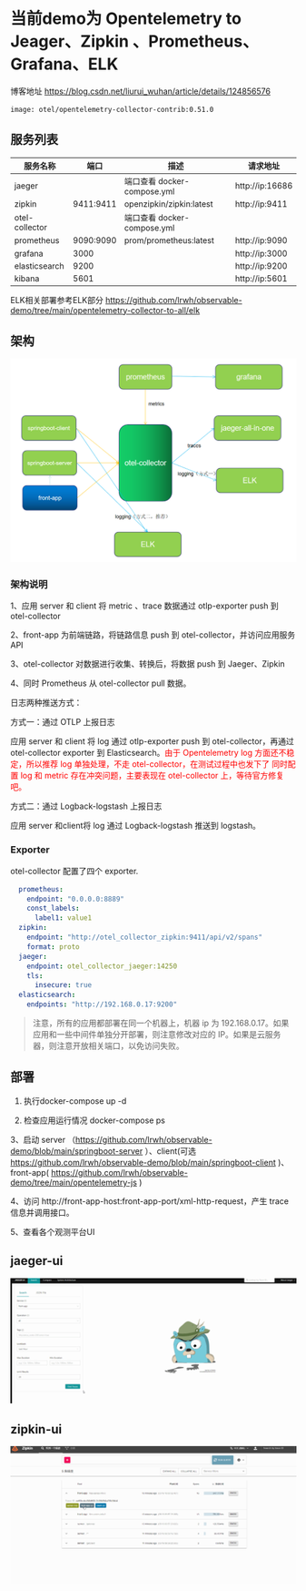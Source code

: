 # 当前demo为 Opentelemetry to Jeager、Zipkin 、Prometheus、Grafana、ELK

博客地址 https://blog.csdn.net/liurui_wuhan/article/details/124856576

```
image: otel/opentelemetry-collector-contrib:0.51.0
```

## 服务列表

| 服务名称           | 端口        | 描述                       | 请求地址            |
| -------------- | --------- | ------------------------ | --------------- |
| jaeger         |           | 端口查看 docker-compose.yml  | http://ip:16686 |
| zipkin         | 9411:9411 | openzipkin/zipkin:latest | http://ip:9411  |
| otel-collector |           | 端口查看 docker-compose.yml  |                 |
| prometheus     | 9090:9090 | prom/prometheus:latest   | http://ip:9090  |
| grafana        | 3000      |                          | http://ip:3000  |
| elasticsearch  | 9200      |                          | http://ip:9200  |
| kibana         | 5601      |                          | http://ip:5601  |

ELK相关部署参考ELK部分 https://github.com/lrwh/observable-demo/tree/main/opentelemetry-collector-to-all/elk

## 架构

![](../images/otel-collector-to-all.png)

### 架构说明

1、应用 server 和 client 将 metric 、trace 数据通过 otlp-exporter push 到 otel-collector

2、front-app 为前端链路，将链路信息 push 到 otel-collector，并访问应用服务 API

3、otel-collector 对数据进行收集、转换后，将数据 push 到 Jaeger、Zipkin

4、同时 Prometheus 从 otel-collector pull 数据。

日志两种推送方式：

方式一：通过 OTLP 上报日志

应用 server 和 client 将 log 通过 otlp-exporter push 到 otel-collector，再通过 otel-collector exporter 到 Elasticsearch。<font color="red">由于 Opentelemetry log 方面还不稳定，所以推荐 log 单独处理，不走 otel-collector，在测试过程中也发下了 同时配置 log 和 metric 存在冲突问题，主要表现在 otel-collector 上，等待官方修复吧。</font>

方式二：通过 Logback-logstash 上报日志

应用 server 和client将 log 通过 Logback-logstash 推送到 logstash。

### Exporter
otel-collector 配置了四个 exporter.

```yaml
  prometheus:
    endpoint: "0.0.0.0:8889"
    const_labels:
      label1: value1
  zipkin:
    endpoint: "http://otel_collector_zipkin:9411/api/v2/spans"
    format: proto
  jaeger:
    endpoint: otel_collector_jaeger:14250
    tls:
      insecure: true
  elasticsearch:
    endpoints: "http://192.168.0.17:9200"
```

> 注意，所有的应用都部署在同一个机器上，机器 ip 为 192.168.0.17。如果应用和一些中间件单独分开部署，则注意修改对应的 IP。如果是云服务器，则注意开放相关端口，以免访问失败。

## 部署

1. 执行docker-compose up -d

2. 检查应用运行情况 docker-compose ps 

3、启动 server （https://github.com/lrwh/observable-demo/blob/main/springboot-server ）、client(可选 https://github.com/lrwh/observable-demo/blob/main/springboot-client )、front-app( https://github.com/lrwh/observable-demo/tree/main/opentelemetry-js )

4、访问 http://front-app-host:front-app-port/xml-http-request，产生 trace 信息并调用接口。

5、查看各个观测平台UI

## jaeger-ui

![jaeger-ui](../images/jaeger-ui.gif)

## zipkin-ui

![zipkin-ui](../images/zipkin-ui.gif)
